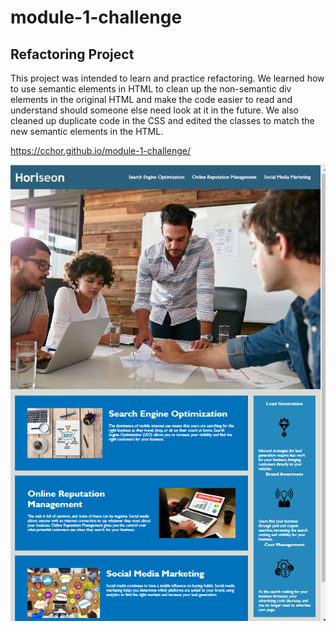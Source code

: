 # module-1-challenge

## Refactoring Project

This project was intended to learn and practice refactoring. 
We learned how to use semantic elements in HTML to clean up the non-semantic div elements in the original HTML and make the code easier to read and understand should someone else need look at it in the future. 
We also cleaned up duplicate code in the CSS and edited the classes to match the new semantic elements in the HTML.

https://cchor.github.io/module-1-challenge/

<img src="./assets/images/finished-page.png">
